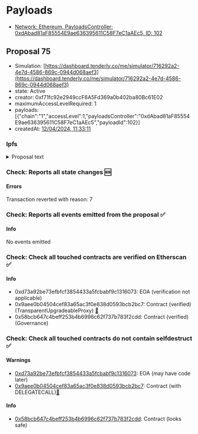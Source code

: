 # Payloads

- [Network: Ethereum, PayloadsController: 0xdAbad81aF85554E9ae636395611C58F7eC1aAEc5, ID: 102](/reports/payloads/1/0xdAbad81aF85554E9ae636395611C58F7eC1aAEc5/102.md)

## Proposal 75

- Simulation: [https://dashboard.tenderly.co/me/simulator/716292a2-4e7d-4586-869c-0944d068aef3](https://dashboard.tenderly.co/me/simulator/716292a2-4e7d-4586-869c-0944d068aef3)
- state: Active
- creator: 0xf71fc92e2949ccF6A5Fd369a0b402ba80Bc61E02
- maximumAccessLevelRequired: 1
- payloads: [{"chain":"1","accessLevel":1,"payloadsController":"0xdAbad81aF85554E9ae636395611C58F7eC1aAEc5","payloadId":102}]
- createdAt: [12/04/2024, 11:33:11](https://etherscan.io/tx/0x536d9bdd739379e6bc3ca22e1456d905aaddf9a811e1269d7e772eab3a12b046)

### Ipfs

<details>
  <summary>Proposal text</summary>
  
  
## Simple Summary

Distribute 300.000 USDC to users affected by aAMPL problem.

## Motivation

On December 2023, a problem was detected on the AMPL custom reserve on Aave v2 Ethereum, causing an unexpected inflation of AMPL-related balances and supply, not following the intended design by the Ampleforth team.

While further analysis is performed for the most reasonable strategy on giving withdrawal liquidity for aAMPL supplies, an interim distribution of 300’000 USD value is proposed as lower threshold, to allow aAMPL suppliers to proceed partially with their withdrawals.

With [aip 72](https://vote.onaave.com/proposal/?proposalId=72&ipfsHash=0xaa46d2cf629d68cc84bcc83156b2fd8e54819c5e848c229c7e62d1f6212886cc) having passed the governance process, aAMPL transfers are no longer permitted, which allows to snapshot the current aAMPL balances to perform a fair distribution between affected users.

This distribution have been defined the following way, with the help of @ChaosLabs and the Ampleforth team (for ubaAMPL holders):

- From each address holding aAMPL, a percentage over the total aAMPL supply has been calculated, to understand how is the proportion of each address.
- Using the previously calculated percentages, they have been applied over the total 300'000 USDC distribution: for example, for an address holding 5% of the total aAMPL, the claim has been calculated as 5% of 300'000; 15'000 USDC.
- For the holders of aAMPL through [Unbuttoned aAMPL (ubaAMPL)](https://etherscan.io/token/0xf03387d8d0ff326ab586a58e0ab4121d106147df#balances), the proportion over the total supply of ubaAMPL has been used to calculate the claims on aAMPL. For example, if an address held 20% of the total ubaAMPL supply, and ubaAMPL itself would be 20% of the aAMPL supply, the claims of that address would be the 4% of the total aAMPL. We appreciate the Ampleforth team providing us these "internal" holdings of ubaAMPL, given their knowledge of the system.
- Only claims over value of 30 USDC have been included, given that gas-wise, would not be profitable to claim lower amounts. However, those values lower than 30 USDC will be naturally taken into account for the final follow-up distribution.
- Once again, _this is an interim distribution, that will be follow up by another with more a precise numbers and bigger in size_.
- For the sake of reducing complexity, the Aave governance proposal will release the whole 300'000 USDC, and the Ampleforth team can just transfer to the Aave Collector the 40% of that amount, removing any dependency for users to claim as soon as possible.
- It is possible to check each address claims [HERE](https://github.com/bgd-labs/aave-proposals-v3/blob/8d5b3e902adf7c5c246e752b5d6b6e0e5d9831b7/src/20240409_AaveV2Ethereum_InterimAAMPLDistribution/distribution.pdf).

## Specification

The distribution will be done via the [Merkl](https://app.merkl.xyz/) platform by Angle Labs, specialized on these operations and used before in other Aave DAO proposals, like the Merit program.

Users with a balance below 30$ will be excluded from this initial distribution as the gas-cost for claiming would not offset set amount claimed.

Therefore the proposal will perform the following steps upon execution:

- withdraw USDC from the collector (298.5k including a 0.5% fee for angle labs)
- approve the full amount to [0x8BB4C975Ff3c250e0ceEA271728547f3802B36Fd](https://etherscan.io/address/0x8BB4C975Ff3c250e0ceEA271728547f3802B36Fd) which is the distribution creator by Angle Labs
- sign the tos of https://app.merkl.xyz/ via a onchain transaction, a requirement on the Merkl platform
- create a campaign to distribute funds to the affected users

2 hours after proposal execution, users will be able to claim the USDC on https://app.merkl.xyz/

## References

- Implementation: [AaveV2Ethereum](https://github.com/bgd-labs/aave-proposals-v3/blob/2244338d3cb5b0482ff3499bf8f95c0762cc004c/src/20240409_AaveV2Ethereum_InterimAAMPLDistribution/AaveV2Ethereum_InterimAAMPLDistribution_20240409.sol)
- Tests: [AaveV2Ethereum](https://github.com/bgd-labs/aave-proposals-v3/blob/2244338d3cb5b0482ff3499bf8f95c0762cc004c/src/20240409_AaveV2Ethereum_InterimAAMPLDistribution/AaveV2Ethereum_InterimAAMPLDistribution_20240409.t.sol)
- [Snapshot](https://snapshot.org/#/aave.eth/proposal/0xb7226dd6441b67225924082215f7a512bfd98252897ee43a879084e07ab53607)
- [Discussion](https://governance.aave.com/t/arfc-aampl-interim-distribution/17184)
- [Distribution:IPFS](https://angle-blog.infura-ipfs.io/ipfs/Qmb9uJbEdppQsL8W4aVKxREoHo42iXtcp4CV1FLE5tY8Rt)
- [Distribution:formatted](https://github.com/bgd-labs/aave-proposals-v3/blob/2244338d3cb5b0482ff3499bf8f95c0762cc004c/src/20240409_AaveV2Ethereum_InterimAAMPLDistribution/distribution.pdf)

## Copyright

Copyright and related rights waived via [CC0](https://creativecommons.org/publicdomain/zero/1.0/).

</details>

### Check: Reports all state changes :sos:

#### Errors

Transaction reverted with reason: 7

### Check: Reports all events emitted from the proposal :white_check_mark:

#### Info

No events emitted

### Check: Check all touched contracts are verified on Etherscan :white_check_mark:

#### Info

- 0xd73a92be73efbfcf3854433a5fcbabf9c1316073: EOA (verification not applicable)
- 0x9aee0b04504cef83a65ac3f0e838d0593bcb2bc7: Contract (verified) (TransparentUpgradeableProxy) [:ghost:](https://github.com/bgd-labs/aave-address-book "GovernanceV3Ethereum.GOVERNANCE")
- 0x58bcb647c4beff253b4b6996c62f737b783f2cdd: Contract (verified) (Governance) 

### Check: Check all touched contracts do not contain selfdestruct :white_check_mark:

#### Warnings

- [0xd73a92be73efbfcf3854433a5fcbabf9c1316073](https://etherscan.io/address/0xd73a92be73efbfcf3854433a5fcbabf9c1316073): EOA (may have code later)
- [0x9aee0b04504cef83a65ac3f0e838d0593bcb2bc7](https://etherscan.io/address/0x9aee0b04504cef83a65ac3f0e838d0593bcb2bc7): Contract (with DELEGATECALL)[:ghost:](https://github.com/bgd-labs/aave-address-book "GovernanceV3Ethereum.GOVERNANCE")

#### Info

- [0x58bcb647c4beff253b4b6996c62f737b783f2cdd](https://etherscan.io/address/0x58bcb647c4beff253b4b6996c62f737b783f2cdd): Contract (looks safe)

